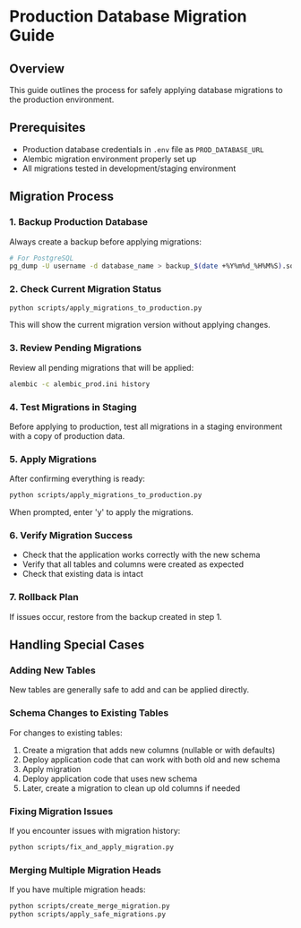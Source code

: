 # Production Database Migration Guide

## Overview
This guide outlines the process for safely applying database migrations to the production environment.

## Prerequisites
- Production database credentials in `.env` file as `PROD_DATABASE_URL`
- Alembic migration environment properly set up
- All migrations tested in development/staging environment

## Migration Process

### 1. Backup Production Database
Always create a backup before applying migrations:

```bash
# For PostgreSQL
pg_dump -U username -d database_name > backup_$(date +%Y%m%d_%H%M%S).sql
```

### 2. Check Current Migration Status
```bash
python scripts/apply_migrations_to_production.py
```
This will show the current migration version without applying changes.

### 3. Review Pending Migrations
Review all pending migrations that will be applied:
```bash
alembic -c alembic_prod.ini history
```

### 4. Test Migrations in Staging
Before applying to production, test all migrations in a staging environment with a copy of production data.

### 5. Apply Migrations
After confirming everything is ready:
```bash
python scripts/apply_migrations_to_production.py
```
When prompted, enter 'y' to apply the migrations.

### 6. Verify Migration Success
- Check that the application works correctly with the new schema
- Verify that all tables and columns were created as expected
- Check that existing data is intact

### 7. Rollback Plan
If issues occur, restore from the backup created in step 1.

## Handling Special Cases

### Adding New Tables
New tables are generally safe to add and can be applied directly.

### Schema Changes to Existing Tables
For changes to existing tables:
1. Create a migration that adds new columns (nullable or with defaults)
2. Deploy application code that can work with both old and new schema
3. Apply migration
4. Deploy application code that uses new schema
5. Later, create a migration to clean up old columns if needed

### Fixing Migration Issues
If you encounter issues with migration history:
```bash
python scripts/fix_and_apply_migration.py
```

### Merging Multiple Migration Heads
If you have multiple migration heads:
```bash
python scripts/create_merge_migration.py
python scripts/apply_safe_migrations.py
```